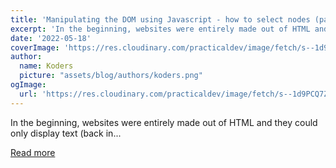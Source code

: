 ```yaml
---
title: 'Manipulating the DOM using Javascript - how to select nodes (part 1) 👨🏼‍🔬🎯'
excerpt: 'In the beginning, websites were entirely made out of HTML and they could only display text (back in...'
date: '2022-05-18'
coverImage: 'https://res.cloudinary.com/practicaldev/image/fetch/s--1d9PCQ7Z--/c_imagga_scale,f_auto,fl_progressive,h_420,q_auto,w_1000/https://dev-to-uploads.s3.amazonaws.com/uploads/articles/da2hfeal3hhow50ra8u3.jpg'
author:
  name: Koders
  picture: "assets/blog/authors/koders.png"
ogImage:
  url: 'https://res.cloudinary.com/practicaldev/image/fetch/s--1d9PCQ7Z--/c_imagga_scale,f_auto,fl_progressive,h_420,q_auto,w_1000/https://dev-to-uploads.s3.amazonaws.com/uploads/articles/da2hfeal3hhow50ra8u3.jpg'
---
```


In the beginning, websites were entirely made out of HTML and they could only display text (back in...

[Read more](https://dev.to/arikaturika/manipulating-the-dom-using-javascript-how-to-select-nodes-part-1-38j)
